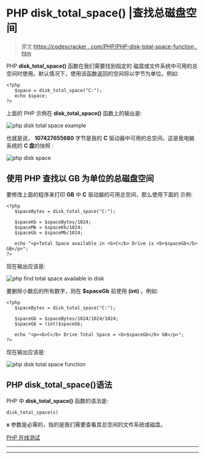 # PHP disk_total_space() |查找总磁盘空间

> 原文:[https://codescracker . com/PHP/PHP-disk-total-space-function . htm](https://codescracker.com/php/php-disk-total-space-function.htm)

PHP **disk_total_space()** 函数在我们需要找到指定的 磁盘或文件系统中可用的总空间时使用。默认情况下，使用该函数返回的空间将以字节为单位。例如:

```
<?php
   $space = disk_total_space("C:");
   echo $space;
?>
```

上面的 PHP 示例在 **disk_total_space()** 函数上的输出是:

![php disk total space example](../Images/bb58baa2ad1c9cb8ccc156f901a44619.png)

也就是说， **107427655680** 字节是我的 **C** 驱动器中可用的总空间。这是我电脑系统的 **C 盘**的快照 :

![php disk space](../Images/28222d7f0d601f8bff1685365bf43f07.png)

## 使用 PHP 查找以 GB 为单位的总磁盘空间

要修改上面的程序来打印 **GB** 中 **C** 驱动器的可用总空间，那么使用下面的 示例:

```
<?php
   $spaceBytes = disk_total_space("C:");

   $spaceKb = $spaceBytes/1024;
   $spaceMb = $spaceKb/1024;
   $spaceGb = $spaceMb/1024;

   echo "<p>Total Space available in <b>C</b> Drive is <b>$spaceGb</b> GB</p>";
?>
```

现在输出应该是:

![php find total space available in disk](../Images/8184156502d0078fa1fb433daa5e7350.png)

要删除小数后的所有数字，则在 **$spaceGb** 前使用 **(int)** 。例如:

```
<?php
   $spaceBytes = disk_total_space("C:");

   $spaceGb = $spaceBytes/1024/1024/1024;
   $spaceGb = (int)$spaceGb;

   echo "<p><b>C</b> Drive Total Space = <b>$spaceGb</b> GB</p>";
?>
```

现在输出应该是:

![php disk total space function](../Images/883787f219e6eb5af0866621511e9f19.png)

## PHP disk_total_space()语法

PHP 中 **disk_total_space()** 函数的语法是:

```
disk_total_space(x)
```

**x** 参数是必需的，指的是我们需要查看其总空间的文件系统或磁盘。

[PHP 在线测试](/exam/showtest.php?subid=8)

* * *

* * *